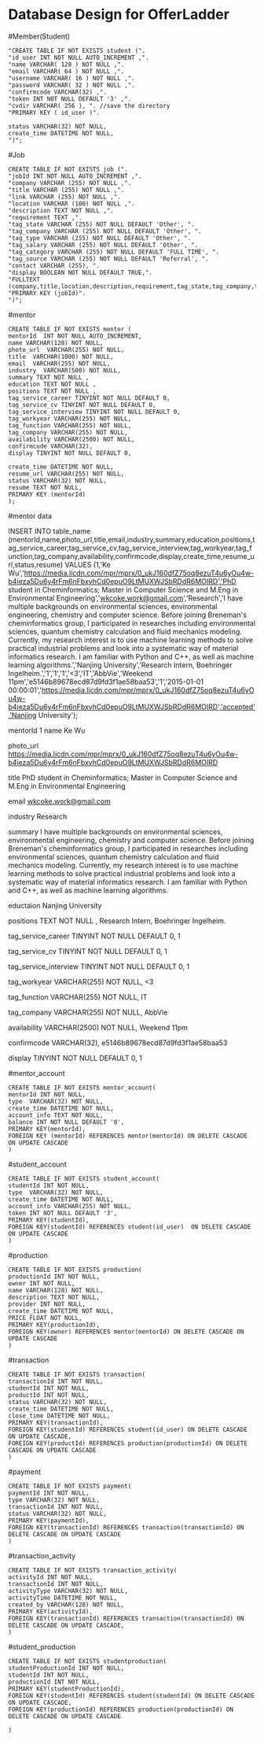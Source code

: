 
# Database Design for OfferLadder

#Member(Student)


```
"CREATE TABLE IF NOT EXISTS student (".
"id_user INT NOT NULL AUTO_INCREMENT ,".
"name VARCHAR( 128 ) NOT NULL ,".
"email VARCHAR( 64 ) NOT NULL ,".
"username VARCHAR( 16 ) NOT NULL ,".
"password VARCHAR( 32 ) NOT NULL ,".
"confirmcode VARCHAR(32) ,".
"token INT NOT NULL DEFAULT '3' ,".
"cvdir VARCHAR( 256 ), ". //save the directory
"PRIMARY KEY ( id_user )".

status VARCHAR(32) NOT NULL,
create_time DATETIME NOT NULL,
")";

```

#Job


```
CREATE TABLE IF NOT EXISTS job (".
"jobId INT NOT NULL AUTO_INCREMENT ,".
"company VARCHAR (255) NOT NULL ,".
"title VARCHAR (255) NOT NULL ,".
"link VARCHAR (255) NOT NULL ,".
"location VARCHAR (100) NOT NULL ,".
"description TEXT NOT NULL ,".
"requirement TEXT ,".
"tag_state VARCHAR (255) NOT NULL DEFAULT 'Other', ".
"tag_company VARCHAR (255) NOT NULL DEFAULT 'Other', ".
"tag_type VARCHAR (255) NOT NULL DEFAULT 'Other', ".
"tag_salary VARCHAR (255) NOT NULL DEFAULT 'Other', ".
"tag_category VARCHAR (255) NOT NULL DEFAULT 'FULL TIME', ".
"tag_source VARCHAR (255) NOT NULL DEFAULT 'Referral', ".
"contact VARCHAR (255), ".
"display BOOLEAN NOT NULL DEFAULT TRUE,".
"FULLTEXT (company,title,location,description,requirement,tag_state,tag_company,tag_type,tag_category),".
"PRIMARY KEY (jobId)".
")";

```

#mentor
```
CREATE TABLE IF NOT EXISTS mentor (
mentorId  INT NOT NULL AUTO_INCREMENT,
name VARCHAR(128) NOT NULL,
photo_url  VARCHAR(255) NOT NULL,
title  VARCHAR(1000) NOT NULL,
email  VARCHAR(255) NOT NULL,
industry  VARCHAR(500) NOT NULL,
summary TEXT NOT NULL ,
education TEXT NOT NULL ,
positions TEXT NOT NULL ,
tag_service_career TINYINT NOT NULL DEFAULT 0,
tag_service_cv TINYINT NOT NULL DEFAULT 0,
tag_service_interview TINYINT NOT NULL DEFAULT 0,
tag_workyear VARCHAR(255) NOT NULL,
tag_function VARCHAR(255) NOT NULL,
tag_company VARCHAR(255) NOT NULL,
availability VARCHAR(2500) NOT NULL,
confirmcode VARCHAR(32),
display TINYINT NOT NULL DEFAULT 0,

create_time DATETIME NOT NULL,
resume_url VARCHAR(255) NOT NULL,
status VARCHAR(32) NOT NULL,
resume TEXT NOT NULL,
PRIMARY KEY (mentorId)
);

```

#mentor data

INSERT INTO table_name (mentorId,name,photo_url,title,email,industry,summary,education,positions,tag_service_career,tag_service_cv,tag_service_interview,tag_workyear,tag_function,tag_company,availability,confirmcode,display,create_time,resume_url,status,resume)
VALUES (1,'Ke Wu','https://media.licdn.com/mpr/mprx/0_ukJ160dfZ75oq8ezuT4u6yOu4w-b4ieza5Du6y4rFm6nFbxvhCd0epuO9LtMUXWJSbRDdR6MOIRD','PhD student in Cheminformatics; Master in Computer Science and M.Eng in Environmental Engineering','wkcoke.work@gmail.com','Research','I have multiple backgrounds on environmental sciences, environmental engineering, chemistry and computer science. Before joining Breneman's cheminformatics group, I participated in researches including environmental sciences, quantum chemistry calculation and fluid mechanics modeling. Currently, my research interest is to use machine learning methods to solve practical industrial problems and look into a systematic way of material informatics research. I am familiar with Python and C++, as well as machine learning algorithms.','Nanjing University','Research Intern, Boehringer Ingelheim.','1','1','1','<3','IT','AbbVie','Weekend 11pm','e5146b89678ecd87d9fd3f1ae58baa53','1','2015-01-01 00:00:01','https://media.licdn.com/mpr/mprx/0_ukJ160dfZ75oq8ezuT4u6yOu4w-b4ieza5Du6y4rFm6nFbxvhCd0epuO9LtMUXWJSbRDdR6MOIRD','accepted','Nanjing University');

mentorId
1
name
Ke Wu

photo_url
https://media.licdn.com/mpr/mprx/0_ukJ160dfZ75oq8ezuT4u6yOu4w-b4ieza5Du6y4rFm6nFbxvhCd0epuO9LtMUXWJSbRDdR6MOIRD

title
PhD student in Cheminformatics; Master in Computer Science and M.Eng in Environmental Engineering

email
wkcoke.work@gmail.com

industry
Research

summary
I have multiple backgrounds on environmental sciences, environmental engineering, chemistry and computer science. Before joining Breneman's cheminformatics group, I participated in researches including environmental sciences, quantum chemistry calculation and fluid mechanics modeling. Currently, my research interest is to use machine learning methods to solve practical industrial problems and look into a systematic way of material informatics research. I am familiar with Python and C++, as well as machine learning algorithms.

eductaion
Nanjing University

positions TEXT NOT NULL ,
Research Intern, Boehringer Ingelheim.

tag_service_career TINYINT NOT NULL DEFAULT 0,
1

tag_service_cv TINYINT NOT NULL DEFAULT 0,
1

tag_service_interview TINYINT NOT NULL DEFAULT 0,
1

tag_workyear VARCHAR(255) NOT NULL,
<3

tag_function VARCHAR(255) NOT NULL,
IT

tag_company VARCHAR(255) NOT NULL,
AbbVie

availability VARCHAR(2500) NOT NULL,
Weekend 11pm

confirmcode VARCHAR(32),
e5146b89678ecd87d9fd3f1ae58baa53

display TINYINT NOT NULL DEFAULT 0,
1

#mentor_account

```
CREATE TABLE IF NOT EXISTS mentor_account(
mentorId INT NOT NULL,
type  VARCHAR(32) NOT NULL,
create_time DATETIME NOT NULL,
account_info TEXT NOT NULL,
balance INT NOT NULL DEFAULT '0',
PRIMARY KEY(mentorId),
FOREIGN KEY (mentorId) REFERENCES mentor(mentorId) ON DELETE CASCADE ON UPDATE CASCADE
)

```

#student_account

```
CREATE TABLE IF NOT EXISTS student_account(
studentId INT NOT NULL,
type  VARCHAR(32) NOT NULL,
create_time DATETIME NOT NULL,
account_info VARCHAR(255) NOT NULL,
token INT NOT NULL DEFAULT '3',
PRIMARY KEY(studentId),
FOREIGN KEY(studentId) REFERENCES student(id_user)  ON DELETE CASCADE ON UPDATE CASCADE
)
```

#production

```
CREATE TABLE IF NOT EXISTS production(
productionId INT NOT NULL,
owner INT NOT NULL,
name VARCHAR(128) NOT NULL,
description TEXT NOT NULL,
provider INT NOT NULL,
create_time DATETIME NOT NULL,
PRICE FLOAT NOT NULL,
PRIMARY KEY(productionId),
FOREIGN KEY(owner) REFERENCES mentor(mentorId) ON DELETE CASCADE ON UPDATE CASCADE
)
```

#transaction

```
CREATE TABLE IF NOT EXISTS transaction(
transactionId INT NOT NULL,
studentId INT NOT NULL,
productId INT NOT NULL,
status VARCHAR(32) NOT NULL,
create_time DATETIME NOT NULL,
close_time DATETIME NOT NULL,
PRIMARY KEY(transactionId),
FOREIGN KEY(studentId) REFERENCES student(id_user) ON DELETE CASCADE ON UPDATE CASCADE,
FOREIGN KEY(productId) REFERENCES production(productionId) ON DELETE CASCADE ON UPDATE CASCADE
)

```

#payment
```
CREATE TABLE IF NOT EXISTS payment(
paymentId INT NOT NULL,
type VARCHAR(32) NOT NULL,
transactionId INT NOT NULL,
status VARCHAR(32) NOT NULL,
PRIMARY KEY(paymentId),
FOREIGN KEY(transactionId) REFERENCES transaction(transactionId) ON DELETE CASCADE ON UPDATE CASCADE
)
```

#transaction_activity

```
CREATE TABLE IF NOT EXISTS transaction_activity(
activityId INT NOT NULL,
transactionId INT NOT NULL,
activityType VARCHAR(32) NOT NULL,
activityTime DATETIME NOT NULL,
created_by VARCHAR(128) NOT NULL,
PRIMARY KEY(activityId),
FOREIGN KEY(transactionId) REFERENCES transaction(transactionId) ON DELETE CASCADE ON UPDATE CASCADE,
)
```

#student_production

```
CREATE TABLE IF NOT EXISTS studentproduction(
studentProductionId INT NOT NULL,
studentId INT NOT NULL,
productionId INT NOT NULL,
PRIMARY KEY(studentProductionId),
FOREIGN KEY(studentId) REFERENCES student(studentId) ON DELETE CASCADE ON UPDATE CASCADE,
FOREIGN KEY(productionId) REFERENCES production(productionId) ON DELETE CASCADE ON UPDATE CASCADE

)
```

